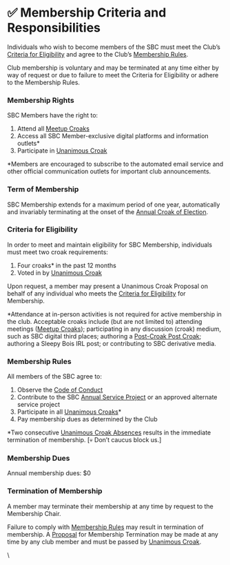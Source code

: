 # ✅ Membership Criteria and Responsibilities

Individuals who wish to become members of the SBC must meet the Club’s [Criteria for Eligibility](https://docs.google.com/document/d/10SJH2M9OMDnMO8XE-s0wZj0sr4eSJhcCcC90kfiSmJw/edit#heading=h.iyzif0dta9re) and agree to the Club’s [Membership Rules](https://docs.google.com/document/d/10SJH2M9OMDnMO8XE-s0wZj0sr4eSJhcCcC90kfiSmJw/edit#heading=h.bq5t2r98srmn).

Club membership is voluntary and may be terminated at any time either by way of request or due to failure to meet the Criteria for Eligibility or adhere to the Membership Rules.

### Membership Rights

SBC Members have the right to:

1. Attend all [Meetup Croaks](https://docs.google.com/document/d/19cXujNa3A67xv-A6GMpLCIp\_eGhsStdJFnyF0PZvOP0/edit#heading=h.b9igbla8i38r)
2. Access all SBC Member-exclusive digital platforms and information outlets\*
3. Participate in [Unanimous Croak](https://docs.google.com/document/d/1XernRVKe4QxJDk0ka3EtGjtw3ZFzgvzVMG3F9Dj3Wpg/edit#heading=h.6h2hiean8lgl)

\*Members are encouraged to subscribe to the automated email service and other official communication outlets for important club announcements.&#x20;

### Term of Membership

SBC Membership extends for a maximum period of one year, automatically and invariably terminating at the onset of the [Annual Croak of Election](https://docs.google.com/document/d/19cXujNa3A67xv-A6GMpLCIp\_eGhsStdJFnyF0PZvOP0/edit#heading=h.ngbu1s3ee4g).

### Criteria for Eligibility

In order to meet and maintain eligibility for SBC Membership, individuals must meet two croak requirements:

1. Four croaks\* in the past 12 months
2. Voted in by [Unanimous Croak](https://docs.google.com/document/d/1XernRVKe4QxJDk0ka3EtGjtw3ZFzgvzVMG3F9Dj3Wpg/edit#heading=h.6h2hiean8lgl)

Upon request, a member may present a Unanimous Croak Proposal on behalf of any individual who meets the [Criteria for Eligibility](https://docs.google.com/document/d/10SJH2M9OMDnMO8XE-s0wZj0sr4eSJhcCcC90kfiSmJw/edit#heading=h.iyzif0dta9re) for Membership.

\*Attendance at in-person activities is not required for active membership in the club. Acceptable croaks include (but are not limited to) attending meetings ([Meetup Croaks](https://docs.google.com/document/d/19cXujNa3A67xv-A6GMpLCIp\_eGhsStdJFnyF0PZvOP0/edit#heading=h.b9igbla8i38r)); participating in any discussion (croak) medium, such as SBC digital third places; authoring a [Post-Croak Post Croak](https://docs.google.com/document/d/19cXujNa3A67xv-A6GMpLCIp\_eGhsStdJFnyF0PZvOP0/edit#heading=h.u046swg6jt96); authoring a Sleepy Bois IRL post; or contributing to SBC derivative media.

### Membership Rules

All members of the SBC agree to:

1. Observe the [Code of Conduct](https://docs.google.com/document/d/1EMO1nDaEUJ9u\_9oyXEEYFE0vLhF8S2gkg4aAlnLqfoQ/edit#heading=h.446mjsktjjlw)
2. Contribute to the SBC [Annual Service Project](https://docs.google.com/document/d/19cXujNa3A67xv-A6GMpLCIp\_eGhsStdJFnyF0PZvOP0/edit#heading=h.m8vj8vgxe8c) or an approved alternate service project
3. Participate in all [Unanimous Croaks](https://docs.google.com/document/d/1XernRVKe4QxJDk0ka3EtGjtw3ZFzgvzVMG3F9Dj3Wpg/edit#heading=h.6h2hiean8lgl)\*
4. Pay membership dues as determined by the Club

\*Two consecutive [Unanimous Croak Absences](https://docs.google.com/document/d/1XernRVKe4QxJDk0ka3EtGjtw3ZFzgvzVMG3F9Dj3Wpg/edit#heading=h.zcht37xpbi1b) results in the immediate termination of membership. \[💀 Don’t caucus block us.]

### Membership Dues

Annual membership dues: $0

### Termination of Membership

A member may terminate their membership at any time by request to the Membership Chair.

Failure to comply with [Membership Rules](https://docs.google.com/document/d/10SJH2M9OMDnMO8XE-s0wZj0sr4eSJhcCcC90kfiSmJw/edit#heading=h.bq5t2r98srmn) may result in termination of membership. A [Proposal](https://docs.google.com/document/d/1XernRVKe4QxJDk0ka3EtGjtw3ZFzgvzVMG3F9Dj3Wpg/edit#heading=h.gyq3u3fysd32) for Membership Termination may be made at any time by any club member and must be passed by [Unanimous Croak](https://docs.google.com/document/d/1XernRVKe4QxJDk0ka3EtGjtw3ZFzgvzVMG3F9Dj3Wpg/edit#heading=h.6h2hiean8lgl).

\
